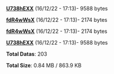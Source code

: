 [**U738hEXX**](/data/U738hEXX.txt) (16/12/22 - 17:13)- 9588 bytes

[**fdR4wWsX**](/data/fdR4wWsX.txt) (16/12/22 - 17:13)- 2174 bytes

[**fdR4wWsX**](/data/fdR4wWsX.txt) (16/12/22 - 17:13)- 2174 bytes

[**U738hEXX**](/data/U738hEXX.txt) (16/12/22 - 17:13)- 9588 bytes

**Total Datas**: 203

**Total Size**: 0.84 MB / 863.9 KB